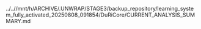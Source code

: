 ../..//mnt/h/ARCHIVE/.UNWRAP/STAGE3/backup_repository/learning_system_fully_activated_20250808_091854/DuRiCore/CURRENT_ANALYSIS_SUMMARY.md
